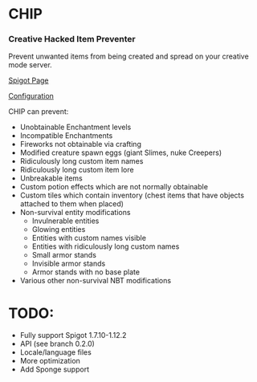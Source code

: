 # CHIP
### Creative Hacked Item Preventer
Prevent unwanted items from being created and spread on your creative mode server.

[Spigot Page](https://www.spigotmc.org/resources/53809/)

[Configuration](https://github.com/Ruinscraft/CHIP/blob/master/src/main/resources/config.yml)

CHIP can prevent:

- Unobtainable Enchantment levels
- Incompatible Enchantments
- Fireworks not obtainable via crafting
- Modified creature spawn eggs (giant Slimes, nuke Creepers)
- Ridiculously long custom item names
- Ridiculously long custom item lore
- Unbreakable items
- Custom potion effects which are not normally obtainable
- Custom tiles which contain inventory (chest items that have objects attached to them when placed)
- Non-survival entity modifications
  - Invulnerable entities
  - Glowing entities
  - Entities with custom names visible
  - Entities with ridiculously long custom names
  - Small armor stands
  - Invisible armor stands
  - Armor stands with no base plate
- Various other non-survival NBT modifications

# TODO:
- Fully support Spigot 1.7.10-1.12.2
- API (see branch 0.2.0)
- Locale/language files
- More optimization
- Add Sponge support

